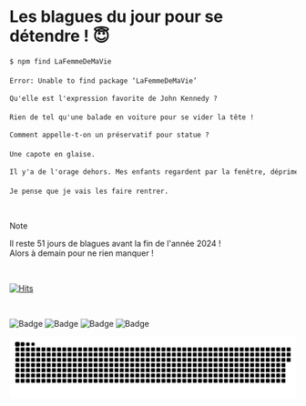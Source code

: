
<h1>Les blagues du jour pour se détendre ! 😇</h1>

```diff
$ npm find LaFemmeDeMaVie

Error: Unable to find package ‘LaFemmeDeMaVie’
```

```diff
Qu'elle est l'expression favorite de John Kennedy ?

Rien de tel qu'une balade en voiture pour se vider la tête !
```

```diff
Comment appelle-t-on un préservatif pour statue ?

Une capote en glaise.
```

```diff
Il y'a de l'orage dehors. Mes enfants regardent par la fenêtre, déprimes. Il me font de la peine...

Je pense que je vais les faire rentrer.
```

<br/>

> [!NOTE]
> Il reste 51 jours de blagues avant la fin de l'année 2024 ! <br/>
> Alors à demain pour ne rien manquer !

<br/>


[![Hits](https://hits.seeyoufarm.com/api/count/incr/badge.svg?url=https%3A%2F%2Fgithub.com%2FClems02%2Fhit-counter&count_bg=%23003E80&title_bg=%235C9FE1&icon=powershell.svg&icon_color=%23FFFFFF&title=Visite&edge_flat=false)](https://hits.seeyoufarm.com)


<br/>


![Badge](https://img.shields.io/badge/Last%20updated%20on-white?style=for-the-badge&logo=clockify)   ![Badge](https://img.shields.io/badge/11/11-white?style=for-the-badge) ![Badge](https://img.shields.io/badge/at-white?style=for-the-badge) ![Badge](https://img.shields.io/badge/03:00-white?style=for-the-badge)


<p align="center">
 <img width="1000" src="assets/github-snake.svg" alt="snake"/>
</p>
